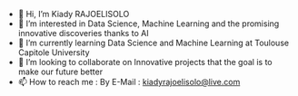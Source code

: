 - 👋 Hi, I’m Kiady RAJOELISOLO
- 👀 I’m interested in Data Science, Machine Learning and the promising innovative discoveries thanks to AI 
- 🌱 I’m currently learning Data Science and Machine Learning at Toulouse Capitole University
- 💞️ I’m looking to collaborate on Innovative projects that the goal is to make our future better
- 📫 How to reach me : By E-Mail : kiadyrajoelisolo@live.com 

<!---
kiady696/kiady696 is a ✨ special ✨ repository because its `README.md` (this file) appears on your GitHub profile.
You can click the Preview link to take a look at your changes.
--->
